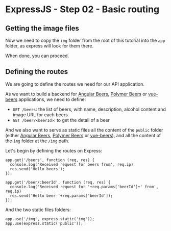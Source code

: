 # ExpressJS - Step 02 - Basic routing

## Getting the image files

Now we need to copy the `img` folder from the root of this tutorial into the `app` folder, as express will look for them there.

When done, you can proceed.

## Defining the routes

We are going to define the routes we need for our API application.

As we want to build a backend for [Angular Beers](), [Polymer Beers]() or [vue-beers]() applications,
we need to define:

- `GET /beers`: the list of beers, with name, description, alcohol content and image URL for each beers
- `GET /beer/<beerId>`: to get the detail of a beer

And we also want to serve as static files all the content of the `public` folder
(either [Angular Beers](), [Polymer Beers]() or [vue-beers]()), and all the content of the `img` folder
at the `/img` path.

Let's begin by defining the routes on Express:

    app.get('/beers', function (req, res) {
      console.log('Received request for beers from', req.ip)
      res.send('Hello beers');
    });

    app.get('/beer/:beerId', function (req, res) {
      console.log('Received request for '+req.params['beerId']+' from', req.ip)
      res.send('Hello beer '+req.params['beerId']);
    });

And the two static files folders:

    app.use('/img', express.static('img'));
    app.use(express.static('public'));
